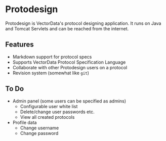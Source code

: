 # Protodesign
Protodesign is VectorData's protocol designing application. It runs on Java and Tomcat Servlets
and can be reached from the internet.

## Features
- Markdown support for protocol specs
- Supports VectorData Protocol Specification Language
- Collaborate with other Protodesign users on a protocol
- Revision system (somewhat like `git`)

## To Do
- Admin panel (some users can be specified as admins)
  - Configurable user white list
  - Delete/change user passwords etc.
  - View all created protocols
- Profile data
  - Change username
  - Change password